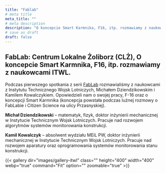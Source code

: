 ```yaml
---
title: "Fablab"
# meta title
meta_title: ""
# meta description
description: "O koncepcie Smart Karmnika, F16, itp. rozmawiamy z naukowcami ITWL."
# save as draft
draft: false
---
```

## FabLab: Centrum Lokalne Żoliborz (CLŻ), O koncepcie Smart Karmnika, F16, itp. rozmawiamy z naukowcami ITWL.

Podczas pierwszego spotkania z serii [FabLab](/fablab) rozmawialiśmy z naukowcami z Instytutu Technicznego Wojsk Lotniczych, Michałem Dziendzikowskim i Kamilem Kowalczykiem. Opowiedzieli nam o swojej pracy, F-16 oraz o koncepcji Smart Karmnika (koncepcja powstała podczas luźnej rozmowy o FabLabie i Citizen Science na ulicy Przasnyskiej).

**Michał Dziendzikowski** – matematyk, fizyk, doktor inżynierii mechanicznej w Instytucie Technicznym Wojsk Lotniczych. Pracuje nad rozwojem algorytmów systemów monitorowania konstrukcji.

**Kamil Kowalczyk** – absolwent wydziału MEiL PW, doktor inżynierii mechanicznej w Instytucie Technicznym Wojsk Lotniczych. Pracuje nad rozwojem aparatury oraz oprogramowania systemów monitorowania stanu konstrukcji.

{{< gallery dir="images/gallery-itwl" class="" height="400" width="400" webp="true" command="Fit" option="" zoomable="true" >}}